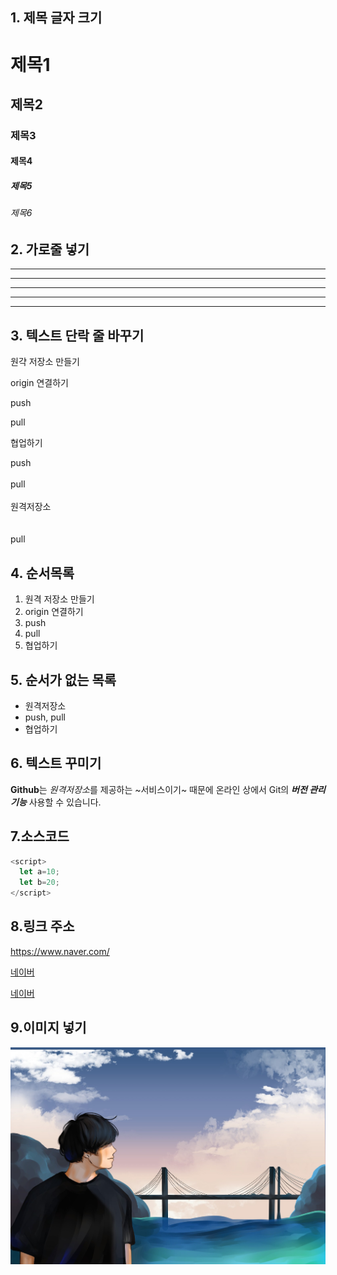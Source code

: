 ## 1. 제목 글자 크기 
#  제목1
## 제목2
### 제목3
#### 제목4
##### 제목5
###### 제목6

## 2. 가로줄 넣기 <!-- -, * 3개 이상이 되면 -->
---
-------
***
******
* * * * 


## 3. 텍스트 단락 줄 바꾸기
원갹 저장소 만들기

origin 연결하기

push

pull



협업하기

push <br><br> pull <br><br> 원격저장소<br><br><br> pull

## 4. 순서목록
1. 원격 저장소 만들기
2. origin 연결하기
3. push
4. pull
5. 협업하기

## 5. 순서가 없는 목록 <!-- + 또는 - 또는 * -->

- 원격저장소
- push, pull
- 협업하기

## 6. 텍스트 꾸미기 <!-- 굵게**또는__로 감쌈 이울림체***또는___오 감쌈 -->
**Github**는 *원격저장소*를 제공하는 ~서비스이기~ 때문에
온라인 상에서 Git의 ***버전 관리 기능*** 사용할 수 있습니다.

## 7.소스코드<!-- `기호를 사용(백틱) -->
```javascript
<script>
  let a=10;
  let b=20;
</script>
```

## 8.링크 주소 <!-- <주소>,[텍스트](주소),[텍스트](주소,"부가 설명") -->
<https://www.naver.com/>

[네이버](https://www.naver.com/)

[네이버](https://www.naver.com/, "클릭하면 네이버 홈페이지로 이동합니다.")

## 9.이미지 넣기 <!-- ![대체 텍스트](이미지 파일경로) 이미지 삽입을 하려면 사용할 이미지가 온라인에 있어야 한다.(내 깃허브 저장소) -->
[![내 그림](./my.jpg)](https://www.naver.com/)

